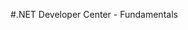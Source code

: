 <properties linkid="dev-net-fundamentals" urlDisplayName="Windows Azure Intro" pageTitle="Windows Azure .NET fundamentals" metaKeywords="Windows Azure .NET, Azure .NET, .NET Azure, Azure .NET basics" metaDescription="Find introductory topics about using .NET in Windows Azure." metaCanonical="" disqusComments="0" umbracoNaviHide="0" />



#.NET Developer Center - Fundamentals

<div chunk="../../../Shared/Chunks/fundamentals-landing.md" />